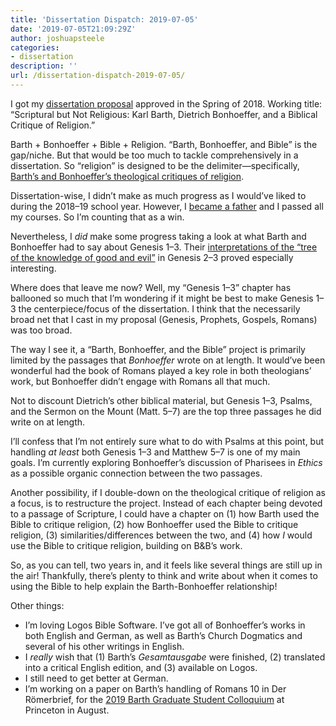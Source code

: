 ```yaml
---
title: 'Dissertation Dispatch: 2019-07-05'
date: '2019-07-05T21:09:29Z'
author: joshuapsteele
categories:
- dissertation
description: ''
url: /dissertation-dispatch-2019-07-05/
---
```

I got my [dissertation proposal](https://joshuapsteele.com/heres-the-elevator-pitch-for-my-dissertation-proposal-scriptural-but-not-religious/) approved in the Spring of 2018. Working title: “Scriptural but Not Religious: Karl Barth, Dietrich Bonhoeffer, and a Biblical Critique of Religion.”

Barth + Bonhoeffer + Bible + Religion. “Barth, Bonhoeffer, and Bible” is the gap/niche. But that would be too much to tackle comprehensively in a dissertation. So “religion” is designed to be the delimiter—specifically, [Barth’s and Bonhoeffer’s theological critiques of religion](https://joshuapsteele.com/to-be-or-not-to-be-religious-a-clarification-of-karl-barths-and-dietrich-bonhoeffers-divergence-and-convergence-regarding-religion/).

Dissertation-wise, I didn’t make as much progress as I would’ve liked to during the 2018–19 school year. However, I [became a father](https://joshuapsteele.com/eva-joy-steele-a-birth-story/) and I passed all my courses. So I’m counting that as a win.

Nevertheless, I *did* make some progress taking a look at what Barth and Bonhoeffer had to say about Genesis 1–3. Their [interpretations of the “tree of the knowledge of good and evil”](https://joshuapsteele.com/the-tree-of-religion-karl-barth-and-dietrich-bonhoeffer-on-the-tree-of-knowledge-in-genesis-24-324/) in Genesis 2–3 proved especially interesting.

Where does that leave me now? Well, my “Genesis 1–3” chapter has ballooned so much that I’m wondering if it might be best to make Genesis 1–3 the centerpiece/focus of the dissertation. I think that the necessarily broad net that I cast in my proposal (Genesis, Prophets, Gospels, Romans) was too broad.

The way I see it, a “Barth, Bonhoeffer, and the Bible” project is primarily limited by the passages that *Bonhoeffer* wrote on at length. It would’ve been wonderful had the book of Romans played a key role in both theologians’ work, but Bonhoeffer didn’t engage with Romans all that much.

Not to discount Dietrich’s other biblical material, but Genesis 1–3, Psalms, and the Sermon on the Mount (Matt. 5–7) are the top three passages he did write on at length.

I’ll confess that I’m not entirely sure what to do with Psalms at this point, but handling *at least* both Genesis 1–3 and Matthew 5–7 is one of my main goals. I’m currently exploring Bonhoeffer’s discussion of Pharisees in *Ethics* as a possible organic connection between the two passages.

Another possibility, if I double-down on the theological critique of religion as a focus, is to restructure the project. Instead of each chapter being devoted to a passage of Scripture, I could have a chapter on (1) how Barth used the Bible to critique religion, (2) how Bonhoeffer used the Bible to critique religion, (3) similarities/differences between the two, and (4) how *I* would use the Bible to critique religion, building on B&amp;B’s work.

So, as you can tell, two years in, and it feels like several things are still up in the air! Thankfully, there’s plenty to think and write about when it comes to using the Bible to help explain the Barth-Bonhoeffer relationship!

Other things:

- I’m loving Logos Bible Software. I’ve got all of Bonhoeffer’s works in both English and German, as well as Barth’s Church Dogmatics and several of his other writings in English.
- I *really* wish that (1) Barth’s *Gesamtausgabe* were finished, (2) translated into a critical English edition, and (3) available on Logos.
- I still need to get better at German.
- I’m working on a paper on Barth’s handling of Romans 10 in Der Römerbrief, for the [2019 Barth Graduate Student Colloquium](http://barth.ptsem.edu/event/2019-barth-graduate-student-colloquium) at Princeton in August.
